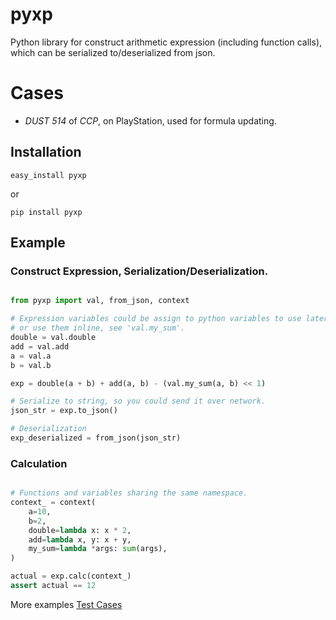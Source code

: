 # pyxp
Python library for construct arithmetic expression (including function calls),
which can be serialized to/deserialized from json.

# Cases
* *DUST 514* of *CCP*, on PlayStation, used for formula updating.

## Installation

    easy_install pyxp
    
or

    pip install pyxp

## Example

### Construct Expression, Serialization/Deserialization.
```python

from pyxp import val, from_json, context

# Expression variables could be assign to python variables to use later,
# or use them inline, see 'val.my_sum'.
double = val.double
add = val.add
a = val.a
b = val.b

exp = double(a + b) + add(a, b) - (val.my_sum(a, b) << 1)

# Serialize to string, so you could send it over network. 
json_str = exp.to_json()

# Deserialization
exp_deserialized = from_json(json_str)
```

### Calculation

```python

# Functions and variables sharing the same namespace.
context_ = context(
    a=10,
    b=2,
    double=lambda x: x * 2,
    add=lambda x, y: x + y,
    my_sum=lambda *args: sum(args),
)

actual = exp.calc(context_)
assert actual == 12


```

More examples
[Test Cases](tests/exps.py)

